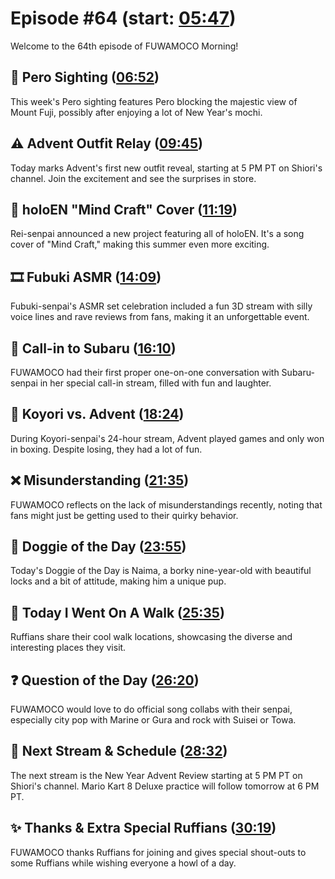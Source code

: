 # Episode #64 (start: [05:47](https://youtu.be/IvcuF4RlRvQ?t=05m47s))

Welcome to the 64th episode of FUWAMOCO Morning!

## 👀 Pero Sighting ([06:52](https://youtu.be/IvcuF4RlRvQ?t=06m52s))

This week's Pero sighting features Pero blocking the majestic view of Mount Fuji, possibly after enjoying a lot of New Year's mochi.

## ⚠️ Advent Outfit Relay ([09:45](https://youtu.be/IvcuF4RlRvQ?t=09m45s))

Today marks Advent's first new outfit reveal, starting at 5 PM PT on Shiori's channel. Join the excitement and see the surprises in store.

## 🎤 holoEN "Mind Craft" Cover ([11:19](https://youtu.be/IvcuF4RlRvQ?t=11m19s))

Rei-senpai announced a new project featuring all of holoEN. It's a song cover of "Mind Craft," making this summer even more exciting.

## 🎞️ Fubuki ASMR ([14:09](https://youtu.be/IvcuF4RlRvQ?t=14m09s))

Fubuki-senpai's ASMR set celebration included a fun 3D stream with silly voice lines and rave reviews from fans, making it an unforgettable event.

## 📲 Call-in to Subaru ([16:10](https://youtu.be/IvcuF4RlRvQ?t=16m10s))

FUWAMOCO had their first proper one-on-one conversation with Subaru-senpai in her special call-in stream, filled with fun and laughter.

## 🧪 Koyori vs. Advent ([18:24](https://youtu.be/IvcuF4RlRvQ?t=18m24s))

During Koyori-senpai's 24-hour stream, Advent played games and only won in boxing. Despite losing, they had a lot of fun.

## ❌ Misunderstanding ([21:35](https://youtu.be/IvcuF4RlRvQ?t=21m35s))

FUWAMOCO reflects on the lack of misunderstandings recently, noting that fans might just be getting used to their quirky behavior.

## 🐶 Doggie of the Day ([23:55](https://youtu.be/IvcuF4RlRvQ?t=23m55s))

Today's Doggie of the Day is Naima, a borky nine-year-old with beautiful locks and a bit of attitude, making him a unique pup.

## 🚶 Today I Went On A Walk ([25:35](https://youtu.be/IvcuF4RlRvQ?t=25m35s))

Ruffians share their cool walk locations, showcasing the diverse and interesting places they visit.

## ❓ Question of the Day ([26:20](https://youtu.be/IvcuF4RlRvQ?t=26m20s))

FUWAMOCO would love to do official song collabs with their senpai, especially city pop with Marine or Gura and rock with Suisei or Towa.

## 📅 Next Stream & Schedule ([28:32](https://youtu.be/IvcuF4RlRvQ?t=28m32s))

The next stream is the New Year Advent Review starting at 5 PM PT on Shiori's channel. Mario Kart 8 Deluxe practice will follow tomorrow at 6 PM PT.

## ✨ Thanks & Extra Special Ruffians ([30:19](https://youtu.be/IvcuF4RlRvQ?t=30m19s))

FUWAMOCO thanks Ruffians for joining and gives special shout-outs to some Ruffians while wishing everyone a howl of a day.
